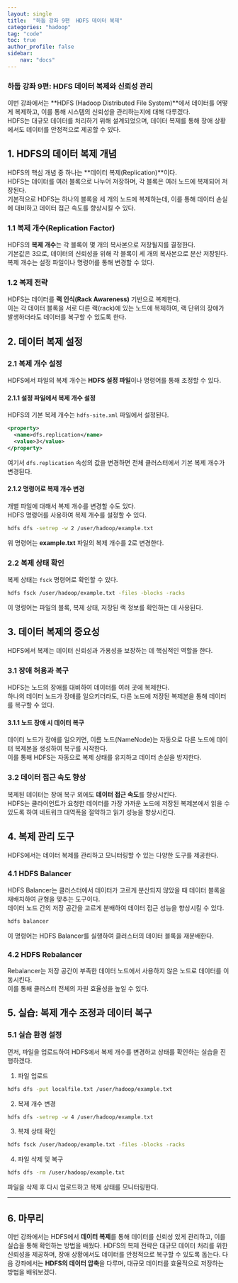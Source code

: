 ```yaml
---
layout: single
title:  "하둡 강좌 9편  HDFS 데이터 복제"
categories: "hadoop"
tag: "code"
toc: true
author_profile: false
sidebar:
    nav: "docs"
---
```


### 하둡 강좌 9편: **HDFS 데이터 복제와 신뢰성 관리**  
이번 강좌에서는 **HDFS (Hadoop Distributed File System)**에서 데이터를 어떻게 복제하고, 이를 통해 시스템의 신뢰성을 관리하는지에 대해 다루겠다.  
HDFS는 대규모 데이터를 처리하기 위해 설계되었으며, 데이터 복제를 통해 장애 상황에서도 데이터를 안정적으로 제공할 수 있다.  

## 1. HDFS의 데이터 복제 개념  
HDFS의 핵심 개념 중 하나는 **데이터 복제(Replication)**이다.  
HDFS는 데이터를 여러 블록으로 나누어 저장하며, 각 블록은 여러 노드에 복제되어 저장된다.  
기본적으로 HDFS는 하나의 블록을 세 개의 노드에 복제하는데, 이를 통해 데이터 손실에 대비하고 데이터 접근 속도를 향상시킬 수 있다.  

### 1.1 복제 개수(Replication Factor)  
HDFS의 **복제 개수**는 각 블록이 몇 개의 복사본으로 저장될지를 결정한다.  
기본값은 3으로, 데이터의 신뢰성을 위해 각 블록이 세 개의 복사본으로 분산 저장된다.  
복제 개수는 설정 파일이나 명령어를 통해 변경할 수 있다.  

### 1.2 복제 전략  
HDFS는 데이터를 **랙 인식(Rack Awareness)** 기반으로 복제한다.  
이는 각 데이터 블록을 서로 다른 랙(rack)에 있는 노드에 복제하여, 랙 단위의 장애가 발생하더라도 데이터를 복구할 수 있도록 한다.  

## 2. 데이터 복제 설정  
### 2.1 복제 개수 설정  
HDFS에서 파일의 복제 개수는 **HDFS 설정 파일**이나 명령어를 통해 조정할 수 있다.  

#### 2.1.1 설정 파일에서 복제 개수 설정  
HDFS의 기본 복제 개수는 `hdfs-site.xml` 파일에서 설정된다.  
```xml
<property>
  <name>dfs.replication</name>
  <value>3</value>
</property>
```  
여기서 `dfs.replication` 속성의 값을 변경하면 전체 클러스터에서 기본 복제 개수가 변경된다.  

#### 2.1.2 명령어로 복제 개수 변경  
개별 파일에 대해서 복제 개수를 변경할 수도 있다.  
HDFS 명령어를 사용하여 복제 개수를 설정할 수 있다.  
```bash
hdfs dfs -setrep -w 2 /user/hadoop/example.txt
```  
위 명령어는 **example.txt** 파일의 복제 개수를 2로 변경한다.  

### 2.2 복제 상태 확인  
복제 상태는 `fsck` 명령어로 확인할 수 있다.  
```bash
hdfs fsck /user/hadoop/example.txt -files -blocks -racks
```  
이 명령어는 파일의 블록, 복제 상태, 저장된 랙 정보를 확인하는 데 사용된다.  

## 3. 데이터 복제의 중요성  
HDFS에서 복제는 데이터 신뢰성과 가용성을 보장하는 데 핵심적인 역할을 한다.  

### 3.1 장애 허용과 복구  
HDFS는 노드의 장애를 대비하여 데이터를 여러 곳에 복제한다.  
하나의 데이터 노드가 장애를 일으키더라도, 다른 노드에 저장된 복제본을 통해 데이터를 복구할 수 있다.  

#### 3.1.1 노드 장애 시 데이터 복구  
데이터 노드가 장애를 일으키면, 이름 노드(NameNode)는 자동으로 다른 노드에 데이터 복제본을 생성하여 복구를 시작한다.  
이를 통해 HDFS는 자동으로 복제 상태를 유지하고 데이터 손실을 방지한다.  

### 3.2 데이터 접근 속도 향상  
복제된 데이터는 장애 복구 외에도 **데이터 접근 속도**를 향상시킨다.  
HDFS는 클라이언트가 요청한 데이터를 가장 가까운 노드에 저장된 복제본에서 읽을 수 있도록 하여 네트워크 대역폭을 절약하고 읽기 성능을 향상시킨다.  

## 4. 복제 관리 도구  
HDFS에서는 데이터 복제를 관리하고 모니터링할 수 있는 다양한 도구를 제공한다.  

### 4.1 HDFS Balancer  
HDFS Balancer는 클러스터에서 데이터가 고르게 분산되지 않았을 때 데이터 블록을 재배치하여 균형을 맞추는 도구이다.  
데이터 노드 간의 저장 공간을 고르게 분배하여 데이터 접근 성능을 향상시킬 수 있다.  
```bash
hdfs balancer
```  
이 명령어는 HDFS Balancer를 실행하여 클러스터의 데이터 블록을 재분배한다.  

### 4.2 HDFS Rebalancer  
Rebalancer는 저장 공간이 부족한 데이터 노드에서 사용하지 않은 노드로 데이터를 이동시킨다.  
이를 통해 클러스터 전체의 자원 효율성을 높일 수 있다.  

## 5. 실습: 복제 개수 조정과 데이터 복구  
### 5.1 실습 환경 설정  
먼저, 파일을 업로드하여 HDFS에서 복제 개수를 변경하고 상태를 확인하는 실습을 진행하겠다.  

  1. 파일 업로드  
  ```bash
  hdfs dfs -put localfile.txt /user/hadoop/example.txt
  ```

  2. 복제 개수 변경  
  ```bash
  hdfs dfs -setrep -w 4 /user/hadoop/example.txt
  ```

  3. 복제 상태 확인  
  ```bash
  hdfs fsck /user/hadoop/example.txt -files -blocks -racks
  ```

  4. 파일 삭제 및 복구  
  ```bash
  hdfs dfs -rm /user/hadoop/example.txt
  ```

파일을 삭제 후 다시 업로드하고 복제 상태를 모니터링한다.  

---

## 6. 마무리  
이번 강좌에서는 HDFS에서 **데이터 복제**를 통해 데이터를 신뢰성 있게 관리하고, 이를 실습을 통해 확인하는 방법을 배웠다. HDFS의 복제 전략은 대규모 데이터 처리를 위한 신뢰성을 제공하며, 장애 상황에서도 데이터를 안정적으로 복구할 수 있도록 돕는다. 다음 강좌에서는 **HDFS의 데이터 압축**을 다루며, 대규모 데이터를 효율적으로 저장하는 방법을 배워보겠다.  